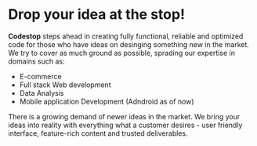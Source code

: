 # Drop your idea at the stop!

**Codestop** steps ahead in creating fully functional, reliable and optimized code for those who have ideas on desinging something new in the market. We try to cover as much ground as possible, sprading our expertise in domains such as:

* E-commerce
* Full stack Web development 
* Data Analysis
* Mobile application Development (Adndroid as of now)

There is a growing demand of newer ideas in the market. We bring your ideas into reality with everything what a customer desires - user friendly interface, feature-rich content and trusted deliverables.
